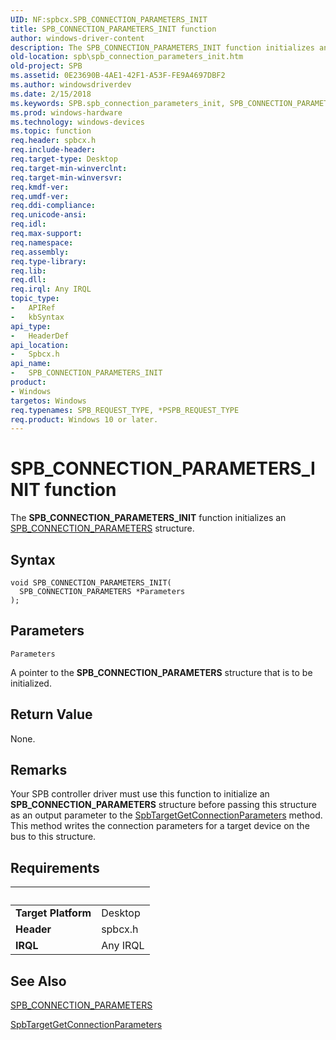 ```yaml
---
UID: NF:spbcx.SPB_CONNECTION_PARAMETERS_INIT
title: SPB_CONNECTION_PARAMETERS_INIT function
author: windows-driver-content
description: The SPB_CONNECTION_PARAMETERS_INIT function initializes an SPB_CONNECTION_PARAMETERS structure.
old-location: spb\spb_connection_parameters_init.htm
old-project: SPB
ms.assetid: 0E23690B-4AE1-42F1-A53F-FE9A4697DBF2
ms.author: windowsdriverdev
ms.date: 2/15/2018
ms.keywords: SPB.spb_connection_parameters_init, SPB_CONNECTION_PARAMETERS_INIT, SPB_CONNECTION_PARAMETERS_INIT function [Buses], spbcx/SPB_CONNECTION_PARAMETERS_INIT
ms.prod: windows-hardware
ms.technology: windows-devices
ms.topic: function
req.header: spbcx.h
req.include-header: 
req.target-type: Desktop
req.target-min-winverclnt: 
req.target-min-winversvr: 
req.kmdf-ver: 
req.umdf-ver: 
req.ddi-compliance: 
req.unicode-ansi: 
req.idl: 
req.max-support: 
req.namespace: 
req.assembly: 
req.type-library: 
req.lib: 
req.dll: 
req.irql: Any IRQL
topic_type:
-	APIRef
-	kbSyntax
api_type:
-	HeaderDef
api_location:
-	Spbcx.h
api_name:
-	SPB_CONNECTION_PARAMETERS_INIT
product:
- Windows
targetos: Windows
req.typenames: SPB_REQUEST_TYPE, *PSPB_REQUEST_TYPE
req.product: Windows 10 or later.
---
```



# SPB_CONNECTION_PARAMETERS_INIT function
The <b>SPB_CONNECTION_PARAMETERS_INIT</b> function initializes an  <a href="https://msdn.microsoft.com/library/windows/hardware/hh406204">SPB_CONNECTION_PARAMETERS</a> structure.

## Syntax

```
void SPB_CONNECTION_PARAMETERS_INIT(
  SPB_CONNECTION_PARAMETERS *Parameters
);
```

## Parameters

`Parameters`

A pointer to the <b>SPB_CONNECTION_PARAMETERS</b> structure that is to be initialized.


## Return Value

None.

## Remarks

Your SPB controller driver must use this function to initialize an <b>SPB_CONNECTION_PARAMETERS</b> structure before passing this structure as an output parameter to the <a href="https://msdn.microsoft.com/library/windows/hardware/hh450926">SpbTargetGetConnectionParameters</a> method. This method writes the connection parameters for a target device on the bus to this structure.

## Requirements
| &nbsp; | &nbsp; |
| ---- |:---- |
| **Target Platform** | Desktop |
| **Header** | spbcx.h |
| **IRQL** | Any IRQL |

## See Also

<a href="https://msdn.microsoft.com/library/windows/hardware/hh406204">SPB_CONNECTION_PARAMETERS</a>



<a href="https://msdn.microsoft.com/library/windows/hardware/hh450926">SpbTargetGetConnectionParameters</a>